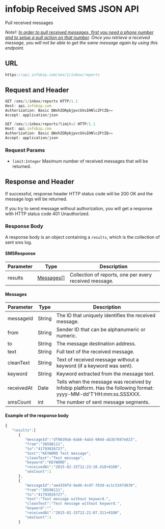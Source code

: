 # infobip Received SMS JSON API

Pull received messages

*Note!: [In order to pull received messages, first you need a phone number and to setup a pull action on that number](http://dev.infobip.com/docs/pull-received-messages). Once you retrieve a received message, you will not be able to get the same message again by using this endpoint.*

## URL
```js
https://api.infobip.com/sms/1/inbox/reports
```

## Request and Header
```js
GET /sms/1/inbox/reports HTTP/1.1
Host: api.infobip.com
Authorization: Basic QWxhZGRpbjpvcGVuIHNlc2FtZQ==
Accept: application/json
```

```js
GET /sms/1/inbox/reports?limit=2 HTTP/1.1
Host: api.infobip.com
Authorization: Basic QWxhZGRpbjpvcGVuIHNlc2FtZQ==
Accept: application/json
```

### Request Params
 - `limit:Integer` Maximum number of received messages that will be returned.

## Response and Header
If successful, response header HTTP status code will be 200 OK and the message logs will be returned.

If you try to send message without authorization, you will get a response with HTTP status code 401 Unauthorized.

### Response Body
A response body is an object containing a `results`, which is the collection of sent sms log.

#### SMSResponse
Parameter | Type | Description
--- | --- | ---
results | [Messages[]](#messages) | Collection of reports, one per every received message.

#### Messages
Parameter | Type | Description
--- | --- | ---
messageId | String  | The ID that uniquely identifies the received message.
from | String  |  Sender ID that can be alphanumeric or numeric.
to | String  | The message destination address.
text | String  | Full text of the received message.
cleanText | String | Text of received message without a keyword (if a keyword was sent).
keyword | String | Keyword extracted from the message text.
receivedAt | Date | Tells when the message was received by Infobip platform. Has the following format: yyyy-MM-dd'T'HH:mm:ss.SSSXXX.
smsCount | int  | The number of sent message segments.


#### Example of the response body
```js
{  
   "results":[  
      {  
         "messageId":"df9839ab-6ab6-4abd-984d-ab3b7687e823",
         "from":"38598111",
         "to":"41793026727",
         "text":"KEYWORD Test message",
         "cleanText":"Test message",
         "keyword":"KEYWORD",
         "receivedAt":"2015-02-15T12:23:10.418+0100",
         "smsCount":1
      },
      {  
         "messageId":"ae4359fd-9ad6-4cdf-763d-ac1c5347d839",
         "from":"38598111",
         "to":"41793026727",
         "text":"Test message without keyword.",
         "cleanText":"Test message without keyword.",
         "keyword":"",
         "receivedAt":"2015-02-15T12:21:07.311+0100",
         "smsCount":1
      }
 
```